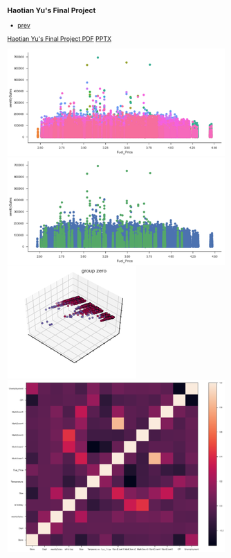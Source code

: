 

### Haotian Yu's Final Project


<div class="navbar">
  <div class="navbar-inner">
      <ul class="nav">
          <li><a href="https://github.com/HaotianYu123/HaotianYu123.github.io/blob/master/pages/publpics/HW4.md">prev</a></li>  
      </ul>
  </div>
</div>

[Haotian Yu's Final Project PDF](https://github.com/HaotianYu123/HaotianYu123.github.io/blob/master/FP.pdf)
[PPTX](https://github.com/HaotianYu123/HaotianYu123.github.io/blob/master/FP.pptx)

<img src="Final.png" alt="f" title="f"/>
<img src="Fianl2.png" alt="f1" title="f1"/>
<img src="Final3.png" alt="f2" title="f2"/>
<img src="Final4.png" alt="f3" title="f3"/>
